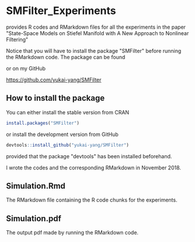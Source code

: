 # SMFilter_Experiments
provides R codes and RMarkdown files for all the experiments in the paper "State-Space Models on Stiefel Manifold with A New Approach to Nonlinear Filtering"

Notice that you will have to install the package "SMFilter" before running the RMarkdown code. The package can be found

or on my GitHub

https://github.com/yukai-yang/SMFilter

How to install the package
--------------------------

You can either install the stable version from CRAN

``` r
install.packages("SMFilter")
```

or install the development version from GitHub

``` r
devtools::install_github("yukai-yang/SMFilter")
```

provided that the package "devtools" has been installed beforehand.

I wrote the codes and the corresponding RMarkdown in November 2018.

## Simulation.Rmd
The RMarkdown file containing the R code chunks for the experiments.

## Simulation.pdf
The output pdf made by running the RMarkdown code.
